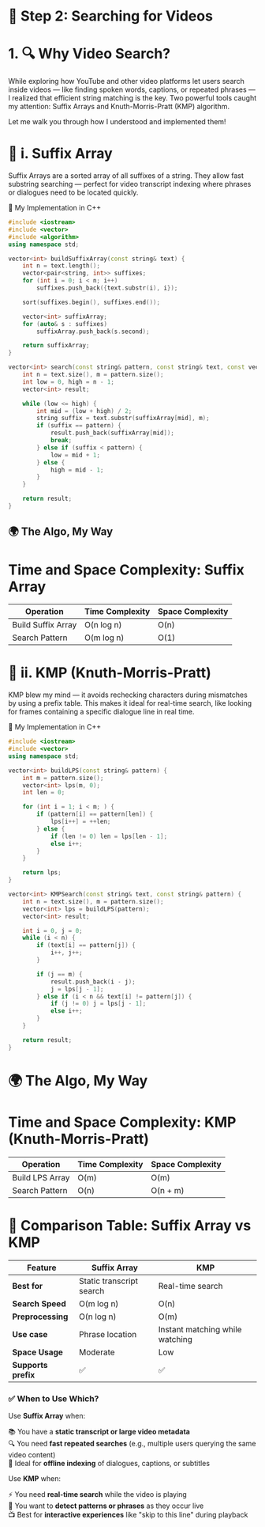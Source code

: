 # 🔎 Step 2: Searching for Videos
# 1. 🔍 Why Video Search?
While exploring how YouTube and other video platforms let users search inside videos — like finding spoken words, captions, or repeated phrases — I realized that efficient string matching is the key. Two powerful tools caught my attention: Suffix Arrays and Knuth-Morris-Pratt (KMP) algorithm.

Let me walk you through how I understood and implemented them!
# 📌 i. Suffix Array
Suffix Arrays are a sorted array of all suffixes of a string. They allow fast substring searching — perfect for video transcript indexing where phrases or dialogues need to be located quickly.

🧠 My Implementation in C++
```cpp
#include <iostream>
#include <vector>
#include <algorithm>
using namespace std;

vector<int> buildSuffixArray(const string& text) {
    int n = text.length();
    vector<pair<string, int>> suffixes;
    for (int i = 0; i < n; i++)
        suffixes.push_back({text.substr(i), i});

    sort(suffixes.begin(), suffixes.end());

    vector<int> suffixArray;
    for (auto& s : suffixes)
        suffixArray.push_back(s.second);

    return suffixArray;
}

vector<int> search(const string& pattern, const string& text, const vector<int>& suffixArray) {
    int n = text.size(), m = pattern.size();
    int low = 0, high = n - 1;
    vector<int> result;

    while (low <= high) {
        int mid = (low + high) / 2;
        string suffix = text.substr(suffixArray[mid], m);
        if (suffix == pattern) {
            result.push_back(suffixArray[mid]);
            break;
        } else if (suffix < pattern) {
            low = mid + 1;
        } else {
            high = mid - 1;
        }
    }

    return result;
}
```
## 🌍 The Algo, My Way


# Time and Space Complexity: Suffix Array

| Operation         | Time Complexity | Space Complexity |
|------------------|------------------|------------------|
| Build Suffix Array | O(n log n)       | O(n)             |
| Search Pattern     | O(m log n)       | O(1)             |

# 📌 ii. KMP (Knuth-Morris-Pratt)
KMP blew my mind — it avoids rechecking characters during mismatches by using a prefix table. This makes it ideal for real-time search, like looking for frames containing a specific dialogue line in real time.

🧠 My Implementation in C++
```cpp
#include <iostream>
#include <vector>
using namespace std;

vector<int> buildLPS(const string& pattern) {
    int m = pattern.size();
    vector<int> lps(m, 0);
    int len = 0;

    for (int i = 1; i < m; ) {
        if (pattern[i] == pattern[len]) {
            lps[i++] = ++len;
        } else {
            if (len != 0) len = lps[len - 1];
            else i++;
        }
    }

    return lps;
}

vector<int> KMPSearch(const string& text, const string& pattern) {
    int n = text.size(), m = pattern.size();
    vector<int> lps = buildLPS(pattern);
    vector<int> result;

    int i = 0, j = 0;
    while (i < n) {
        if (text[i] == pattern[j]) {
            i++, j++;
        }

        if (j == m) {
            result.push_back(i - j);
            j = lps[j - 1];
        } else if (i < n && text[i] != pattern[j]) {
            if (j != 0) j = lps[j - 1];
            else i++;
        }
    }

    return result;
}
```
# 🌍 The Algo, My Way

#  Time and Space Complexity: KMP (Knuth-Morris-Pratt)


| Operation            | Time Complexity | Space Complexity |
|----------------------|------------------|------------------|
| Build LPS Array      | O(m)             | O(m)             |
| Search Pattern       | O(n)             | O(n + m)         |


 # 🔄 Comparison Table: Suffix Array vs KMP

| Feature             | Suffix Array             | KMP                         |
|---------------------|--------------------------|------------------------------|
| **Best for**        | Static transcript search | Real-time search             |
| **Search Speed**    | O(m log n)               | O(n)                         |
| **Preprocessing**   | O(n log n)               | O(m)                         |
| **Use case**        | Phrase location          | Instant matching while watching |
| **Space Usage**     | Moderate                 | Low                          |
| **Supports prefix** | ✅                       | ✅                           |

### ✅ When to Use Which?

Use **Suffix Array** when:

📚 You have a **static transcript or large video metadata**  
🔍 You need **fast repeated searches** (e.g., multiple users querying the same video content)  
🔎 Ideal for **offline indexing** of dialogues, captions, or subtitles  

Use **KMP** when:

⚡ You need **real-time search** while the video is playing  
🧠 You want to **detect patterns or phrases** as they occur live  
📺 Best for **interactive experiences** like "skip to this line" during playback  

